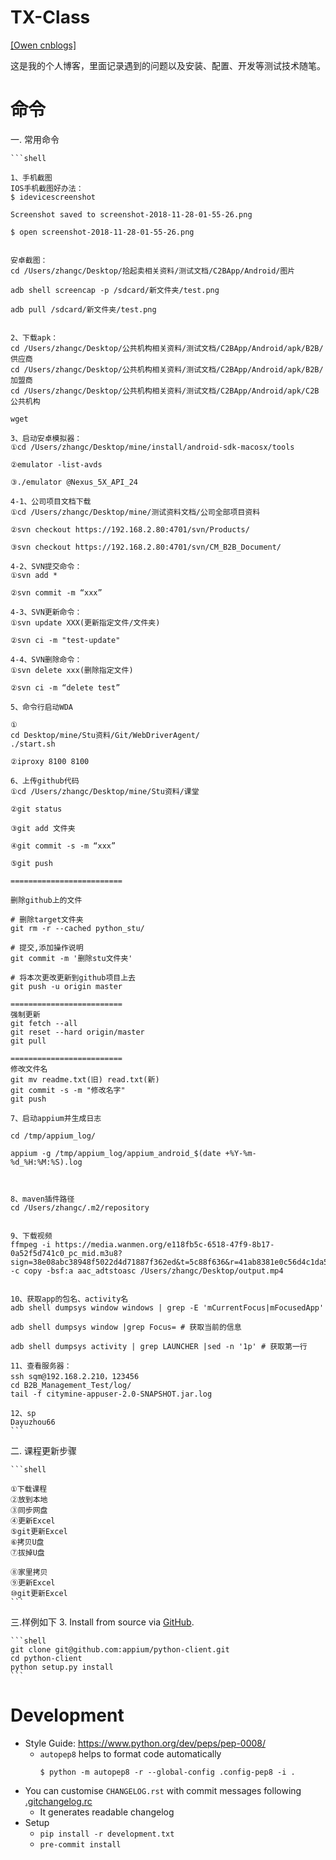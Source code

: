 # TX-Class
[[Owen cnblogs]](http://www.cnblogs.com/Owen-ET/)

这是我的个人博客，里面记录遇到的问题以及安装、配置、开发等测试技术随笔。

# 命令



一. 常用命令

    ```shell

    1、手机截图
    IOS手机截图好办法：
    $ idevicescreenshot

    Screenshot saved to screenshot-2018-11-28-01-55-26.png

    $ open screenshot-2018-11-28-01-55-26.png


    安卓截图：
    cd /Users/zhangc/Desktop/拾起卖相关资料/测试文档/C2BApp/Android/图片

    adb shell screencap -p /sdcard/新文件夹/test.png

    adb pull /sdcard/新文件夹/test.png


    2、下载apk：
    cd /Users/zhangc/Desktop/公共机构相关资料/测试文档/C2BApp/Android/apk/B2B/供应商
    cd /Users/zhangc/Desktop/公共机构相关资料/测试文档/C2BApp/Android/apk/B2B/加盟商
    cd /Users/zhangc/Desktop/公共机构相关资料/测试文档/C2BApp/Android/apk/C2B公共机构

    wget

    3、启动安卓模拟器：
    ①cd /Users/zhangc/Desktop/mine/install/android-sdk-macosx/tools

    ②emulator -list-avds

    ③./emulator @Nexus_5X_API_24

    4-1、公司项目文档下载
    ①cd /Users/zhangc/Desktop/mine/测试资料文档/公司全部项目资料

    ②svn checkout https://192.168.2.80:4701/svn/Products/

    ③svn checkout https://192.168.2.80:4701/svn/CM_B2B_Document/

    4-2、SVN提交命令：
    ①svn add *

    ②svn commit -m “xxx”

    4-3、SVN更新命令：
    ①svn update XXX(更新指定文件/文件夹)

    ②svn ci -m "test-update"
    
    4-4、SVN删除命令：
    ①svn delete xxx(删除指定文件)
    
    ②svn ci -m “delete test”

    5、命令行启动WDA

    ①
    cd Desktop/mine/Stu资料/Git/WebDriverAgent/
    ./start.sh 

    ②iproxy 8100 8100

    6、上传github代码
    ①cd /Users/zhangc/Desktop/mine/Stu资料/课堂

    ②git status

    ③git add 文件夹

    ④git commit -s -m “xxx”

    ⑤git push

    =========================

    删除github上的文件

    # 删除target文件夹
    git rm -r --cached python_stu/

    # 提交,添加操作说明
    git commit -m '删除stu文件夹'

    # 将本次更改更新到github项目上去
    git push -u origin master

    =========================
    强制更新
    git fetch --all
    git reset --hard origin/master
    git pull

    =========================
    修改文件名
    git mv readme.txt(旧) read.txt(新)
    git commit -s -m "修改名字"
    git push

    7、启动appium并生成日志

    cd /tmp/appium_log/

    appium -g /tmp/appium_log/appium_android_$(date +%Y-%m-%d_%H:%M:%S).log



    8、maven插件路径
    cd /Users/zhangc/.m2/repository


    9、下载视频
    ffmpeg -i https://media.wanmen.org/e118fb5c-6518-47f9-8b17-0a52f5d741c0_pc_mid.m3u8?sign=38e08abc38948f5022d4d71887f362ed&t=5c88f636&r=41ab8381e0c56d4c1da55cd7b7450580 -c copy -bsf:a aac_adtstoasc /Users/zhangc/Desktop/output.mp4


    10、获取app的包名、activity名
    adb shell dumpsys window windows | grep -E 'mCurrentFocus|mFocusedApp'

    adb shell dumpsys window |grep Focus= # 获取当前的信息

    adb shell dumpsys activity | grep LAUNCHER |sed -n '1p' # 获取第一行
    
    11、查看服务器：
    ssh sqm@192.168.2.210，123456
    cd B2B_Management_Test/log/
    tail -f citymine-appuser-2.0-SNAPSHOT.jar.log
    
    12、sp
    Dayuzhou66
    ```

二. 课程更新步骤

    ```shell
    
    ①下载课程
    ②放到本地
    ③同步网盘
    ④更新Excel
    ⑤git更新Excel
    ⑥拷贝U盘
    ⑦拔掉U盘

    ⑧家里拷贝
    ⑨更新Excel
    ⑩git更新Excel
    ```

三.样例如下
3. Install from source via [GitHub](https://github.com/appium/python-client).

    ```shell
    git clone git@github.com:appium/python-client.git
    cd python-client
    python setup.py install
    ```

# Development

- Style Guide: https://www.python.org/dev/peps/pep-0008/
    - `autopep8` helps to format code automatically
        ```
        $ python -m autopep8 -r --global-config .config-pep8 -i .
        ```
- You can customise `CHANGELOG.rst` with commit messages following [.gitchangelog.rc](.gitchangelog.rc)
    - It generates readable changelog
- Setup
    - `pip install -r development.txt`
    - `pre-commit install`
